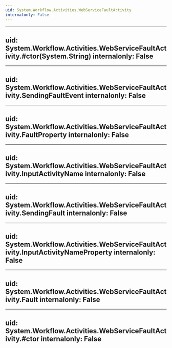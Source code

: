 ```yaml
---
uid: System.Workflow.Activities.WebServiceFaultActivity
internalonly: False
---
```


---
uid: System.Workflow.Activities.WebServiceFaultActivity.#ctor(System.String)
internalonly: False
---

---
uid: System.Workflow.Activities.WebServiceFaultActivity.SendingFaultEvent
internalonly: False
---

---
uid: System.Workflow.Activities.WebServiceFaultActivity.FaultProperty
internalonly: False
---

---
uid: System.Workflow.Activities.WebServiceFaultActivity.InputActivityName
internalonly: False
---

---
uid: System.Workflow.Activities.WebServiceFaultActivity.SendingFault
internalonly: False
---

---
uid: System.Workflow.Activities.WebServiceFaultActivity.InputActivityNameProperty
internalonly: False
---

---
uid: System.Workflow.Activities.WebServiceFaultActivity.Fault
internalonly: False
---

---
uid: System.Workflow.Activities.WebServiceFaultActivity.#ctor
internalonly: False
---
